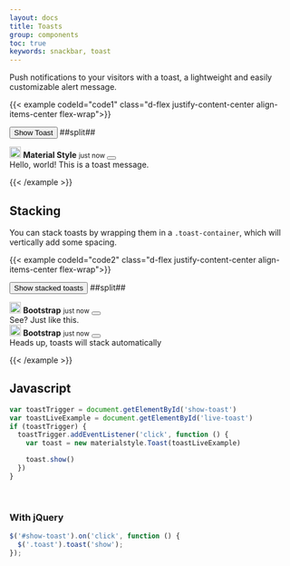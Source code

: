 ```yaml
---
layout: docs
title: Toasts
group: components
toc: true
keywords: snackbar, toast
---
```


<p class="fs-4 ms-0 mb-4 text-secondary">Push notifications to your visitors with a toast, a lightweight and easily customizable alert message.</p>

{{< example codeId="code1" class="d-flex justify-content-center align-items-center flex-wrap">}}

<button class="btn btn-pink" id="show-toast">Show Toast</button>
##split##
<div class="position-fixed bottom-0 end-0 p-3" style="z-index: 11">
  <div id="live-toast" class="toast bg-dark text-white" role="alert" aria-live="assertive" aria-atomic="true">
    <div class="toast-header bg-dark">
      <img src="https://materialstyle.github.io/assets/images/MSIconNewColorV2.svg" class="rounded me-2"
           alt="Material Style Icon" width="20">
      <strong class="me-auto text-white">Material Style</strong>
      <small class="text-white">just now</small>
      <button type="button" class="btn-close btn-close-white" data-bs-dismiss="toast" aria-label="Close">
      </button>
    </div>
    <div class="toast-body">
      Hello, world! This is a toast message.
    </div>
  </div>
</div>

{{< /example >}}

## Stacking
You can stack toasts by wrapping them in a ```.toast-container```, which will vertically add 
some spacing.

{{< example codeId="code2" class="d-flex justify-content-center align-items-center flex-wrap">}}

<button class="btn btn-pink" id="show-stacked-toasts">Show stacked toasts</button>
##split##
<div class="toast-container position-fixed top-0 end-0 p-3">
  <div id="stacked-toast-1" class="toast bg-white" role="alert" aria-live="assertive" aria-atomic="true">
    <div class="toast-header text-bg-green">
      <img src="https://materialstyle.github.io/assets/images/MSIconNewColorV2.svg" 
           class="rounded me-2" alt="Material Style Icon" width="20">
      <strong class="me-auto">Bootstrap</strong>
      <small class="text-white">just now</small>
      <button type="button" class="btn-close btn-close-white" data-bs-dismiss="toast" aria-label="Close"></button>
    </div>
    <div class="toast-body">
      See? Just like this.
    </div>
  </div>

  <div id="stacked-toast-2" class="toast bg-white" role="alert" aria-live="assertive" aria-atomic="true">
    <div class="toast-header text-bg-indigo">
      <img src="https://materialstyle.github.io/assets/images/MSIconNewColorV2.svg" 
           class="rounded me-2" alt="Material Style Icon" width="20">
      <strong class="me-auto">Bootstrap</strong>
      <small class="text-white">just now</small>
      <button type="button" class="btn-close btn-close-white" data-bs-dismiss="toast" aria-label="Close"></button>
    </div>
    <div class="toast-body">
      Heads up, toasts will stack automatically
    </div>
  </div>
</div>

{{< /example >}}

## Javascript
```javascript
var toastTrigger = document.getElementById('show-toast')
var toastLiveExample = document.getElementById('live-toast')
if (toastTrigger) {
  toastTrigger.addEventListener('click', function () {
    var toast = new materialstyle.Toast(toastLiveExample)

    toast.show()
  })
}
```

<br>

### With jQuery
```javascript
$('#show-toast').on('click', function () {
  $('.toast').toast('show');
});
```
